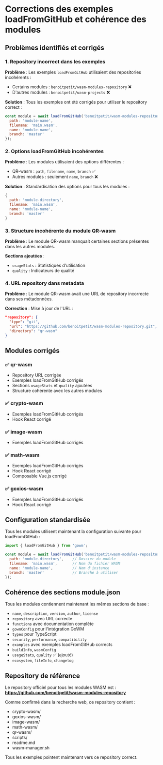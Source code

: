 # Corrections des exemples loadFromGitHub et cohérence des modules

## Problèmes identifiés et corrigés

### 1. Repository incorrect dans les exemples
**Problème** : Les exemples `loadFromGitHub` utilisaient des repositories incohérents :
- Certains modules : `benoitpetit/wasm-modules-repository` ❌
- D'autres modules : `benoitpetit/wasm-projects` ❌

**Solution** : Tous les exemples ont été corrigés pour utiliser le repository correct :
```javascript
const module = await loadFromGitHub('benoitpetit/wasm-modules-repository', {
  path: 'module-name',
  filename: 'main.wasm',
  name: 'module-name',
  branch: 'master'
});
```

### 2. Options loadFromGitHub incohérentes
**Problème** : Les modules utilisaient des options différentes :
- QR-wasm : `path`, `filename`, `name`, `branch` ✅
- Autres modules : seulement `name`, `branch` ❌

**Solution** : Standardisation des options pour tous les modules :
```javascript
{
  path: 'module-directory',
  filename: 'main.wasm', 
  name: 'module-name',
  branch: 'master'
}
```

### 3. Structure incohérente du module QR-wasm
**Problème** : Le module QR-wasm manquait certaines sections présentes dans les autres modules.

**Sections ajoutées** :
- `usageStats` : Statistiques d'utilisation
- `quality` : Indicateurs de qualité

### 4. URL repository dans metadata
**Problème** : Le module QR-wasm avait une URL de repository incorrecte dans ses métadonnées.

**Correction** : Mise à jour de l'URL :
```json
"repository": {
  "type": "git",
  "url": "https://github.com/benoitpetit/wasm-modules-repository.git",
  "directory": "qr-wasm"
}
```

## Modules corrigés

### ✅ qr-wasm
- Repository URL corrigée
- Exemples loadFromGitHub corrigés
- Sections `usageStats` et `quality` ajoutées
- Structure cohérente avec les autres modules

### ✅ crypto-wasm
- Exemples loadFromGitHub corrigés
- Hook React corrigé

### ✅ image-wasm
- Exemples loadFromGitHub corrigés

### ✅ math-wasm
- Exemples loadFromGitHub corrigés
- Hook React corrigé
- Composable Vue.js corrigé

### ✅ goxios-wasm
- Exemples loadFromGitHub corrigés
- Hook React corrigé

## Configuration standardisée

Tous les modules utilisent maintenant la configuration suivante pour loadFromGitHub :

```javascript
import { loadFromGitHub } from 'gowm';

const module = await loadFromGitHub('benoitpetit/wasm-modules-repository', {
  path: 'module-directory',    // Dossier du module
  filename: 'main.wasm',       // Nom du fichier WASM
  name: 'module-name',         // Nom d'instance
  branch: 'master'             // Branche à utiliser
});
```

## Cohérence des sections module.json

Tous les modules contiennent maintenant les mêmes sections de base :
- `name`, `description`, `version`, `author`, `license`
- `repository` avec URL correcte
- `functions` avec documentation complète
- `gowmConfig` pour l'intégration GoWM
- `types` pour TypeScript
- `security`, `performance`, `compatibility`
- `examples` avec exemples loadFromGitHub corrects
- `buildInfo`, `wasmConfig`
- `usageStats`, `quality` ✅ (ajouté)
- `ecosystem`, `fileInfo`, `changelog`

## Repository de référence

Le repository officiel pour tous les modules WASM est :
**https://github.com/benoitpetit/wasm-modules-repository**

Comme confirmé dans la recherche web, ce repository contient :
- crypto-wasm/
- goxios-wasm/
- image-wasm/
- math-wasm/
- qr-wasm/
- scripts/
- readme.md
- wasm-manager.sh

Tous les exemples pointent maintenant vers ce repository correct. 